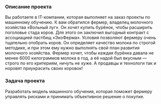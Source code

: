 ### Описание проекта

Вы работаете в IT-компании, которая выполняет на заказ проекты по машинному обучению. 
К вам обратился фермер, владелец молочного хозяйства «Вольный луг».
Он хочет купить бурёнок, чтобы расширить поголовье стада коров. Для этого он заключил выгодный контракт с ассоциацией пастбищ «ЭкоФерма».
Условия позволяют фермеру очень тщательно отобрать коров. 
Он определяет качество молока по строгой методике, и при этом ему нужно выполнять свой план развития молочного хозяйства.
Фермер хочет, чтобы каждая бурёнка давала не менее 6000 килограммов молока в год, а её надой был вкусным — строго по его критериям, ничуть не хуже. А продавцы и технологи так и норовят приукрасить своих коровок!


### Задача проекта

Разработать модель машинного обучения, которая поможет фермеру управлять рисками и принимать объективное решение о покупке. 
